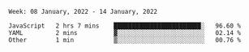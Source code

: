 <!--START_SECTION:waka-->
```text
Week: 08 January, 2022 - 14 January, 2022

JavaScript   2 hrs 7 mins    ████████████████████████░   96.60 % 
YAML         2 mins          ▓░░░░░░░░░░░░░░░░░░░░░░░░   02.14 % 
Other        1 min           ▒░░░░░░░░░░░░░░░░░░░░░░░░   00.76 % 
```
<!--END_SECTION:waka-->
